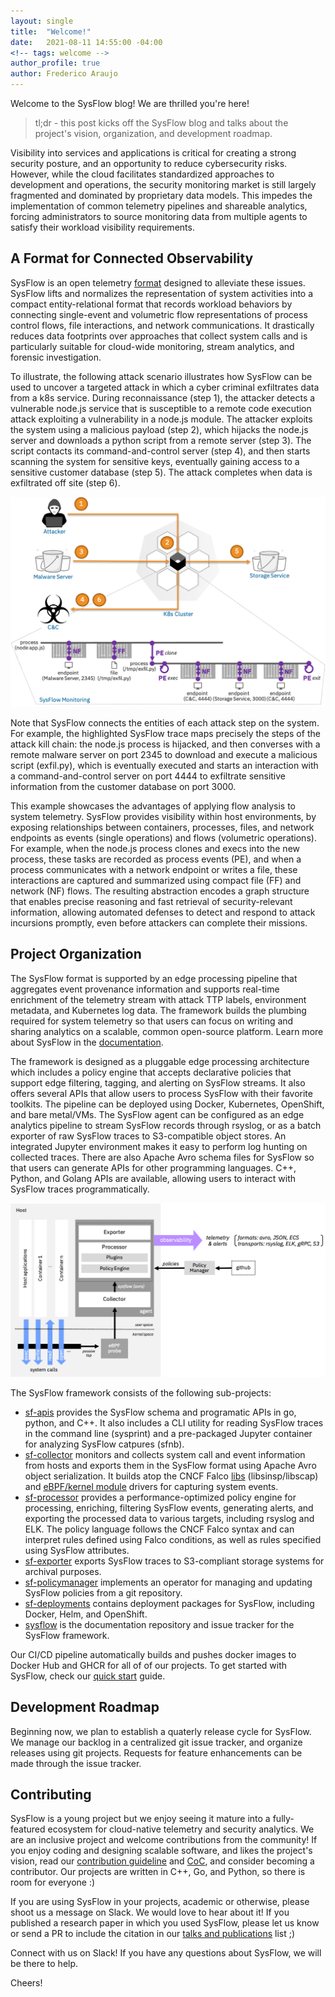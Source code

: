 ```yaml
---
layout: single
title:  "Welcome!"
date:   2021-08-11 14:55:00 -04:00
<!-- tags: welcome -->
author_profile: true
author: Frederico Araujo
---
```


Welcome to the SysFlow blog! We are thrilled you're here!

> tl;dr - this post kicks off the SysFlow blog and talks about the project's vision, organization, and development roadmap.

Visibility into services and applications is critical for creating a strong security posture, and an opportunity to reduce cybersecurity risks.
However, while the cloud facilitates standardized approaches to development and operations, the security monitoring market is still largely fragmented and dominated by proprietary data models. This impedes the implementation of common telemetry pipelines and shareable analytics, forcing administrators to source monitoring data from multiple agents to satisfy their workload visibility requirements.

## A Format for Connected Observability

SysFlow is an open telemetry [format](https://sysflow.readthedocs.io/en/latest/spec.html) designed to alleviate these issues. SysFlow lifts and normalizes the representation of system activities into a compact entity-relational format that records workload behaviors by connecting single-event and volumetric flow representations of process control flows, file interactions, and network communications. It drastically reduces data footprints over approaches that collect system calls and is particularly suitable for cloud-wide monitoring, stream analytics, and forensic investigation.

To illustrate, the following attack scenario illustrates how SysFlow can be used to uncover a targeted attack in which a cyber criminal exfiltrates data from a k8s service. During reconnaissance (step 1), the attacker detects a vulnerable node.js service that is susceptible to a remote code execution attack exploiting a vulnerability in a node.js module. The attacker exploits the system using a malicious payload (step 2), which hijacks the node.js server and downloads a python script from a remote server (step 3). The script contacts its command-and-control server (step 4), and then starts scanning the system for sensitive keys, eventually gaining access to a sensitive customer database (step 5). The attack completes when data is exfiltrated off site (step 6).

![example](figures/sysflow_trace_example.png)

Note that SysFlow connects the entities of each attack step on the system. For example, the highlighted SysFlow trace maps precisely the steps of the attack kill chain: the node.js process is hijacked, and then converses with a remote malware server on port 2345 to download and execute a malicious script (exfil.py), which is eventually executed and starts an interaction with a command-and-control server on port 4444 to exfiltrate sensitive information from the customer database on port 3000.

This example showcases the advantages of applying flow analysis to system telemetry. SysFlow provides visibility within host environments, by exposing relationships between containers, processes, files, and network endpoints as events (single operations) and flows (volumetric operations). For example, when the node.js process clones and execs into the new process, these tasks are recorded as process events (PE), and when a process communicates with a network endpoint or writes a file, these interactions are captured and summarized using compact file (FF) and network (NF) flows. The resulting abstraction encodes a graph structure that enables precise reasoning and fast retrieval of security-relevant information, allowing automated defenses to detect and respond to attack incursions promptly, even before attackers can complete their missions.

## Project Organization

The SysFlow format is supported by an edge processing pipeline that aggregates event provenance information and supports real-time enrichment of the telemetry stream with attack TTP labels, environment metadata, and Kubernetes log data. The framework builds the plumbing required for system telemetry so that users can focus on writing and sharing analytics on a scalable, common open-source platform. Learn more about SysFlow in the [documentation](https://sysflow.readthedocs.io).

The framework is designed as a pluggable edge processing architecture which includes a policy engine that accepts declarative policies that support edge filtering, tagging, and alerting on SysFlow streams. It also offers several APIs that allow users to process SysFlow with their favorite toolkits. The pipeline can be deployed using Docker, Kubernetes, OpenShift, and bare metal/VMs. The SysFlow agent can be configured as an edge analytics pipeline to stream SysFlow records through rsyslog, or as a batch exporter of raw SysFlow traces to S3-compatible object stores. An integrated Jupyter environment makes it easy to perform log hunting on collected traces. There are also Apache Avro schema files for SysFlow so that users can generate APIs for other programming languages. C++, Python, and Golang APIs are available, allowing users to interact with SysFlow traces programmatically.

![architecture](figures/sysflow_architecture.png)

The SysFlow framework consists of the following sub-projects:

- [sf-apis](https://github.com/sysflow-telemetry/sf-apis) provides the SysFlow schema and programatic APIs in go, python, and C++. It also includes a CLI utility for reading SysFlow traces in the command line (sysprint) and a pre-packaged Jupyter container for analyzing SysFlow catpures (sfnb).
- [sf-collector](https://github.com/sysflow-telemetry/sf-collector) monitors and collects system call and event information from hosts and exports them in the SysFlow format using Apache Avro object serialization. It builds atop the CNCF Falco [libs](https://github.com/falcosecurity/libs) (libsinsp/libscap) and [eBPF/kernel module](https://github.com/falcosecurity/libs) drivers for capturing system events.
- [sf-processor](https://github.com/sysflow-telemetry/sf-processor) provides a performance-optimized policy engine for processing, enriching, filtering SysFlow events, generating alerts, and exporting the processed data to various targets, including rsyslog and ELK. The policy language follows the CNCF Falco syntax and can interpret rules defined using Falco conditions, as well as rules specified using SysFlow attributes.
- [sf-exporter](https://github.com/sysflow-telemetry/sf-exporter) exports SysFlow traces to S3-compliant storage systems for archival purposes.
- [sf-policymanager](https://github.com/sysflow-telemetry/sf-policymanager) implements an operator for managing and updating SysFlow policies from a git repository.
- [sf-deployments](https://github.com/sysflow-telemetry/sf-deployments) contains deployment packages for SysFlow, including Docker, Helm, and OpenShift.
- [sysflow](https://github.com/sysflow-telemetry/sysflow) is the documentation repository and issue tracker for the SysFlow framework.

Our CI/CD pipeline automatically builds and pushes docker images to Docker Hub and GHCR for all of of our projects. To get started with SysFlow, check our [quick start](https://sysflow.readthedocs.io/en/latest/quick.html) guide. 

## Development Roadmap

Beginning now, we plan to establish a quaterly release cycle for SysFlow. We manage our backlog in a centralized git issue tracker, and organize releases using git projects. Requests for feature enhancements can be made through the issue tracker.

## Contributing

SysFlow is a young project but we enjoy seeing it mature into a fully-featured ecosystem for cloud-native telemetry and security analytics. We are an inclusive project and welcome contributions from the community! If you enjoy coding and designing scalable software, and likes the project's vision, read our [contribution guideline](https://sysflow.readthedocs.io/en/latest/contributing.html) and [CoC](https://sysflow.readthedocs.io/en/latest/coc.html#), and consider becoming a contributor. Our projects are written in C++, Go, and Python, so there is room for everyone :)

If you are using SysFlow in your projects, academic or otherwise, please shoot us a message on Slack. We would love to hear about it! If you published a research paper in which you used SysFlow, please let us know or send a PR to include the citation in our [talks and publications](https://sysflow.readthedocs.io/en/latest/publications.html) list ;)

Connect with us on Slack! If you have any questions about SysFlow, we will be there to help.

Cheers!
